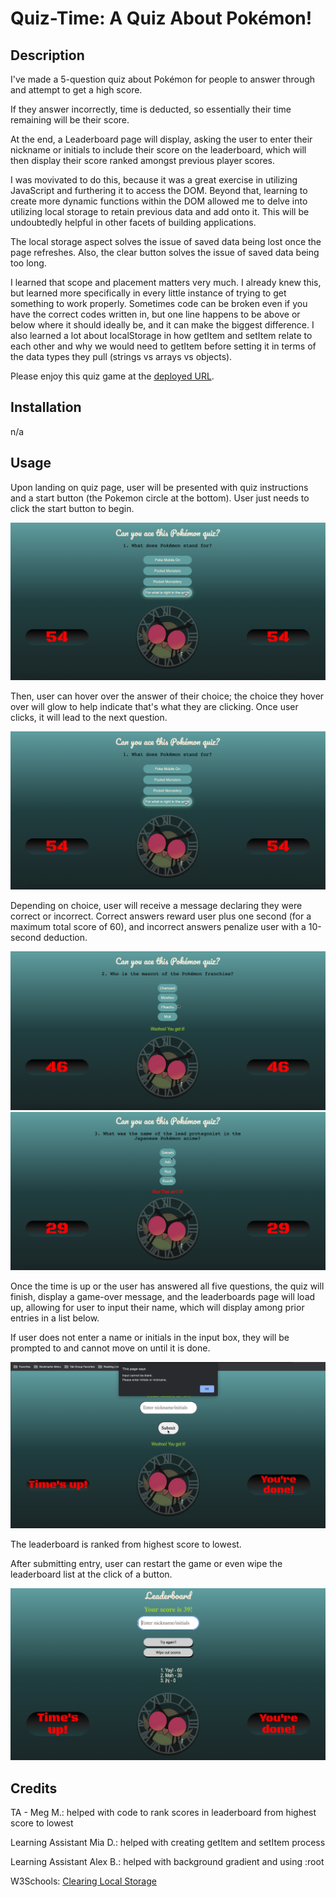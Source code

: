 # Quiz-Time: A Quiz About Pokémon!

## Description

I've made a 5-question quiz about Pokémon for people to answer through and attempt to get a high score.

If they answer incorrectly, time is deducted, so essentially their time remaining will be their score.

At the end, a Leaderboard page will display, asking the user to enter their nickname or initials to include their score on the leaderboard, which will then display their score ranked amongst previous player scores.

I was movivated to do this, because it was a great exercise in utilizing JavaScript and furthering it to access the DOM. Beyond that, learning to create more dynamic functions within the DOM allowed me to delve into utilizing local storage to retain previous data and add onto it. This will be undoubtedly helpful in other facets of building applications.

The local storage aspect solves the issue of saved data being lost once the page refreshes.
Also, the clear button solves the issue of saved data being too long.

I learned that scope and placement matters very much. I already knew this, but learned more specifically in every little instance of trying to get something to work properly. Sometimes code can be broken even if you have the correct codes written in, but one line happens to be above or below where it should ideally be, and it can make the biggest difference. I also learned a lot about localStorage in how getItem and setItem relate to each other and why we would need to getItem before setting it in terms of the data types they pull (strings vs arrays vs objects).

Please enjoy this quiz game at the [deployed URL](url).

## Installation

n/a

## Usage

Upon landing on quiz page, user will be presented with quiz instructions and a start button (the Pokemon circle at the bottom).
User just needs to click the start button to begin.

![Click the Hoothoot start button to begin quiz!](assets/images/quiz-question.png)

Then, user can hover over the answer of their choice; the choice they hover over will glow to help indicate that's what they are clicking.
Once user clicks, it will lead to the next question.

![Click to choose answer and move on to next question](assets/images/quiz-question.png)

Depending on choice, user will receive a message declaring they were correct or incorrect.
Correct answers reward user plus one second (for a maximum total score of 60),
and incorrect answers penalize user with a 10-second deduction.

![Correct answer message](assets//images/resultofchoice.png)
![Incorrect answer choice](assets/images/negativeresult.png)

Once the time is up or the user has answered all five questions, the quiz will finish, display a game-over message, and the leaderboards page will load up, allowing for user to input their name, which will display among prior entries in a list below. 

If user does not enter a name or initials in the input box, they will be prompted to and cannot move on until it is done.

![Enter name alert](assets/images/alertname.png)

The leaderboard is ranked from highest score to lowest.

After submitting entry, user can restart the game or even wipe the leaderboard list at the click of a button.

![Leaderboard](assets/images/leaderboard.png)

## Credits

TA - Meg M.: helped with code to rank scores in leaderboard from highest score to lowest

Learning Assistant Mia D.: helped with creating getItem and setItem process

Learning Assistant Alex B.: helped with background gradient and using :root

W3Schools: [Clearing Local Storage](https://www.w3schools.com/jsref/met_storage_clear.asp)